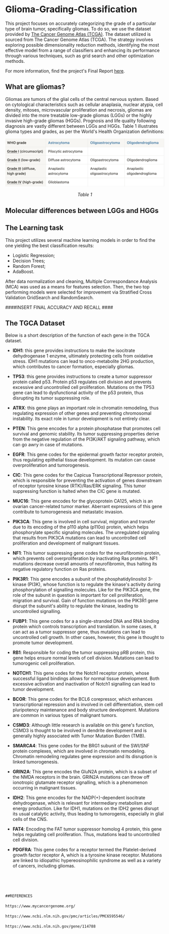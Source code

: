 # Glioma-Grading-Classification

This project focuses on accurately categorizing the grade of a particular type of brain tumor, specifically gliomas. To do so, we use the dataset provided by [The Cancer Genome Atlas (TCGA)](https://www.cancer.gov/ccg/research/genome-sequencing/tcga). The dataset utilized is sourced from The Cancer Genome Atlas (TCGA). 
The strategy involves exploring possible dimensionality reduction methods, identifying the most effective model from a range of classifiers and enhancing its performance through various techniques, such as grid search and other optimization methods.

For more information, find the project's Final Report [here](https://docs.google.com/document/d/1WxLBC6T_l1TTZhtdoD_HsKLFNC4JgfH9i8zQkEs4j6g/edit).

## What are gliomas? 
Gliomas are tumors of the glial cells of the central nervous system. Based on cytological characteristics such as cellular anaplasia, nuclear atypia, cell density, mitoses, microvascular proliferation and necrosis, gliomas are divided into the more treatable low-grade gliomas (LGGs) or the highly invasive high-grade gliomas (HGGs). Prognosis and life quality following diagnosis are vastly different between LGGs and HGGs. 
 Table 1 illustrates glioma types and grades, as per the World's Health Organization definitions:

<p align="center">
  <img src="https://github.com/irenebernardi/Glioma-Grading-Classification/blob/main/WHO_glioma_types.png" alt="Glioma Types">
</p>
<p align="center"><em>Table 1</em></p>


## Molecular differences between LGGs and HGGs

## The Learning task 

This project utilizes several machine learning models in order to find the one yielding the best classification results: 
 - Logistic Regression;
 - Decision Trees;
 - Random Forest;
 - AdaBoost.


After data normalization and cleaning, Multiple Correspondance Analysis (MCA) was used as a means for features selection. Then, the two top performing models were selected for improvement via Stratified Cross Validation GridSearch and RandomSearch. 

####INSERT FINAL ACCURACY AND RECALL ####



## The TGCA Dataset

Below is a short description of the function of each gene in the TGCA dataset. 

- **IDH1**: this gene provides instructions to make the isocitrate dehydrogenase 1 enzyme, ultimately protecting cells from oxidative stress. IDH1 mutations can lead to onco-metabolite 2HG production, which contributes to cancer formation, especially gliomas. 

- **TP53**: this gene provides instructions to create a tumor suppressor protein called p53. Protein p53 regulates cell division and prevents excessive and uncontrolled cell proliferation. Mutations on the TP53 gene can lead to dysfunctional activity of the p53 protein, thus disrupting its tumor suppressing role.

- **ATRX**: this gene plays an important role in chromatin remodeling, thus regulating expression of other genes and preventing chromosomal instability. Its exact role in tumor development is not entirely clear. 

- **PTEN**: This gene encodes for a protein phosphatase that promotes cell survival and genomic stability. Its tumor suppressing properties derive from the negative regulation of the PI3K/AKT signaling pathway, which can go awry in case of mutations.
  
- **EGFR**: This gene codes for the epidermal growth factor receptor protein, thus regulating epithelial tissue development. Its mutation can cause overproliferation and tumorogenesis.
  
- **CIC**: This gene codes for the Capicua Transcriptional Repressor protein, which is responsible for preventing the activation of genes downstream of receptor tyrosine kinase (RTK)/Ras/ERK signaling. This tumor suppressing function is halted when the CIC gene is mutated.
  
- **MUC16**: This gene encodes for the glycoprotein CA125, which is an ovarian cancer-related tumor marker. Aberrant expressions of this gene contribute to tumorogenesis and metastatic invasion.
  
- **PIK3CA**: This gene is involved in cell survival, migration and transfer due to its encoding of the p110 alpha (p110α) protein, which helps phosphorylate specific signaling molecules. The unregulated signaling that results from PIK3CA mutations can lead to uncontrolled cell proliferation and development of malignant tissues.
  
- **NF1**: This tumor suppressing gene codes for the neurofibromin protein, which prevents cell overproliferation by inactivating Ras proteins. NF1 mutations decrease overall amounts of neurofibromin, thus halting its negative regulatory function on Ras proteins.
  
- **PIK3R1**: This gene encodes a subunit of the phosphatidylinositol 3-kinase (PI3K), whose function is to regulate the kinase's activity during phosphorylation of signalling molecules. Like for the PIK3CA gene, the role of the subunit in question is important for cell proliferation, migration and survival. Gain of function mutations on the PIK3R1 gene disrupt the subunit's ability to regulate the kinase, leading to uncontrolled signalling.
  
- **FUBP1**: This gene codes for a a single-stranded DNA and RNA binding protein which controls transcription and translation. In some cases, it can act as a tumor suppressor gene, thus mutations can lead to uncontrolled cell growth. In other cases, however, this gene is thought to promote tumor development.
  
- **RB1**: Responsible for coding the tumor suppressing pRB protein, this gene helps ensure normal levels of cell division. Mutations can lead to tumorogenic cell proliferation.
 
- **NOTCH1**: This gene codes for the Notch1 receptor protein, whose successful ligand bindings allows for normal tissue development. Both excessive activation and inactivation of Notch1 signalling can lead to tumor development.
  
- **BCOR**: This gene codes for the BCL6 corepressor, which enhances transcriptional repression and is involved in cell differentiation, stem cell pluripotency maintenance and body structure development. Mutations are common in various types of malignant tumors.
 
- **CSMD3**: Although little research is available on this gene's function, CSMD3 is thought to be involved in dendrite development and is generally highly associated with Tumor Mutation Burden (TMB).
  
- **SMARCA4**: This gene codes for the BRG1 subunit of the SWI/SNF protein complexes, which are involved in chromatin remodeling. Chromatin remodeling regulates gene expression and its disruption is linked tumorogenesis.
  
- **GRIN2A**: This gene encodes the GluN2A protein, which is a subset of the NMDA receptors in the brain. GRIN2A mutations can throw off ionotropic glutamate receptor signalling, which is a phenomenon occurring in malignant tissues.
  
- **IDH2**: This gene encodes for the NADP(+)-dependent isocitrate dehydrogenase, which is relevant for intermediary metabolism and energy production. Like for IDH1, mutations on the IDH2 genes disrupt its usual catalytic activity, thus leading to tumorogenis, especially in glial cells of the CNS.
  
 - **FAT4**: Encoding the FAT tumor suppressor homolog 4 protein, this gene helps regulating cell proliferation. Thus, mutations lead to uncontrolled cell division.
  
 - **PDGFRA**: This gene codes for a receptor termed the Platelet-derived growth factor receptor A, which is a tyrosine kinase receptor. Mutations are linked to idiopathic hypereosinophilic syndrome as well as a variety of cancers, including gliomas.
  
```




##REFERENCES 

https://www.mycancergenome.org/

https://www.ncbi.nlm.nih.gov/pmc/articles/PMC6595546/

https://www.ncbi.nlm.nih.gov/gene/114788
